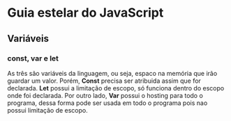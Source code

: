 # Guia estelar do JavaScript

## Variáveis 
### const, var e let

As três são variáveis da linguagem, ou seja, espaco na memória que irão guardar um valor.
Porém, **Const** precisa ser atribuida assim que for declarada. 
**Let** possui a limitação de escopo, só funciona dentro do escopo onde foi declarada. Por outro lado, **Var** possui o hosting para todo o programa, dessa forma pode ser usada em todo o programa pois nao possui limitação de escopo.